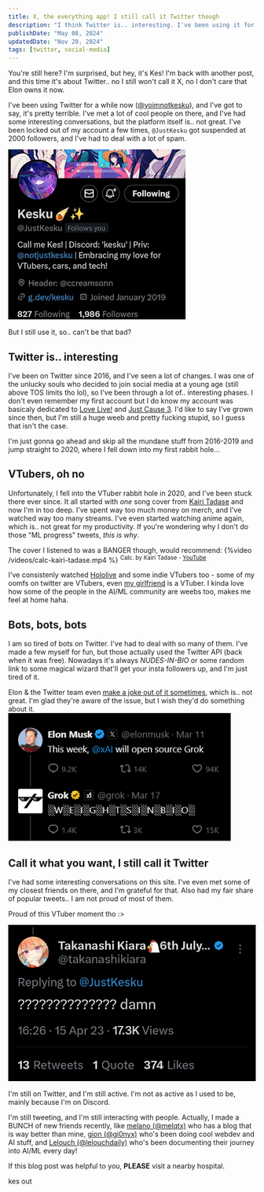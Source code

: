 ```yaml
---
title: X, the everything app! I still call it Twitter though
description: "I think Twitter is.. interesting. I've been using it for a while now, and I've got some thoughts on it."
publishDate: "May 08, 2024"
updatedDate: "Nov 20, 2024"
tags: [twitter, social-media]
---
```


You're still here? I'm surprised, but hey, it's Kes! I'm back with another post, and this time it's about Twitter.. no I still won't call it X, no I don't care that Elon owns it now.

I've been using Twitter for a while now ([@yoimnotkesku](https://x.com/yoimnotkesku)), and I've got to say, it's pretty terrible. I've met a lot of cool people on there, and I've had some interesting conversations, but the platform itself is.. not great. I've been locked out of my account a few times, `@JustKesku` got suspended at 2000 followers, and I've had to deal with a lot of spam.

![JustKesku online reference](./old-twitter.png)

But I still use it, so.. can't be that bad?

## Twitter is.. interesting

I've been on Twitter since 2016, and I've seen a lot of changes. I was one of the unlucky souls who decided to join social media at a young age (still above TOS limits tho lol), so I've been through a lot of.. interesting phases. I don't even remember my first account but I do know my account was basicaly dedicated to [Love Live!](https://anilist.co/anime/15051/Love-Live-School-idol-project) and [Just Cause 3](https://store.steampowered.com/app/225540/Just_Cause_3/). I'd like to say I've grown since then, but I'm still a huge weeb and pretty fucking stupid, so I guess that isn't the case.

I'm just gonna go ahead and skip all the mundane stuff from 2016-2019 and jump straight to 2020, where I fell down into my first rabbit hole...

## VTubers, oh no

Unfortunately, I fell into the VTuber rabbit hole in 2020, and I've been stuck there ever since. It all started with _one_ song cover from [Kairi Tadase](https://www.youtube.com/@Kairi_Tadase) and now I'm in too deep. I've spent way too much money on merch, and I've watched way too many streams. I've even started watching anime again, which is.. not great for my productivity. If you're wondering why I don't do those "ML progress" tweets, _this is why_.

The cover I listened to was a BANGER though, would recommend:
{%video /videos/calc-kairi-tadase.mp4 %}
<sup>Calc. by Kairi Tadase - [YouTube](https://www.youtube.com/watch?v=GRIm1nY54sc)</sup>

I've consistenly watched [Hololive](https://hololivepro.com/) and some indie VTubers too - some of my oomfs on twitter are VTubers, even [my girlfriend](https://x.com/Angry_Ann_) is a VTuber. I kinda love how some of the people in the AI/ML community are weebs too, makes me feel at home haha.

## Bots, bots, bots

I am so tired of bots on Twitter. I've had to deal with so many of them. I've made a few myself for fun, but those actually used the Twitter API (back when it was free). Nowadays it's always _NUDES-IN-BIO_ or some random link to some magical wizard that'll get your insta followers up, and I'm just tired of it.

Elon & the Twitter team even [make a joke out of it sometimes](https://x.com/grok/status/1769441648910479423), which is.. not great. I'm glad they're aware of the issue, but I wish they'd do something about it.
![Grok Weights in Bio](./grok-weights-in-bio.png)

## Call it what you want, I still call it Twitter

I've had some interesting conversations on this site. I've even met some of my closest friends on there, and I'm grateful for that. Also had my fair share of popular tweets.. I am not proud of most of them.

Proud of this VTuber moment tho :>

![Kiara_fridge](./kiara-fridge.png)

I'm still on Twitter, and I'm still active. I'm not as active as I used to be, mainly because I'm on Discord.

I'm still tweeting, and I'm still interacting with people. Actually, I made a BUNCH of new friends recently, like [melano (@melqtx)](https://melqtx.github.io/) who has a blog that is way better than mine, [gion (@gi0nyx)](https://x.com/gi0nyx) who's been doing cool webdev and AI stuff, and [Lelouch (@lelouchdaily)](https://x.com/lelouchdaily) who's been documenting their journey into AI/ML every day!

If this blog post was helpful to you, **PLEASE** visit a nearby hospital.

kes out
